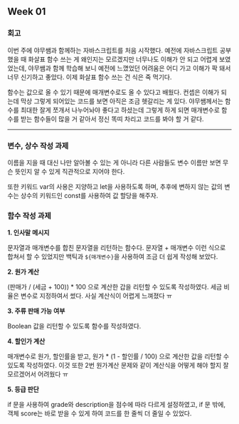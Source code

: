 ## Week 01

### 회고

이번 주에 야무쌤과 함께하는 자바스크립트를 처음 시작했다. 예전에 자바스크립트 공부했을 때 화살표 함수 쓰는 게 왜인지는 모르겠지만 너무나도 이해가 안 되고 어렵게 보였었는데, 야무쌤과 함께 학습해 보니 예전에 느꼈었던 어려움은 어디 가고 이해가 팍 돼서 너무 신기하고 좋았다. 이제 화살표 함수 쓰는 건 식은 죽 먹기다.

함수는 값으로 올 수 있기 때문에 매개변수로도 올 수 있다고 배웠다. 컨셉은 이해가 되는데 막상 그렇게 되어있는 코드를 보면 아직은 조금 헷갈리는 게 있다. 야무쌤께서는 함수를 최대한 잘게 쪼개서 나누어놔야 좋다고 하셨는데 그렇게 하게 되면 매개변수로 함수를 받는 함수들이 많을 거 같아서 정신 똑띠 차리고 코드를 봐야 할 거 같다.

---

### 변수, 상수 작성 과제

이름을 지을 때 대신 나만 알아볼 수 있는 게 아니라 다른 사람들도 변수 이름만 보면 무슨 뜻인지 알 수 있게 직관적으로 지어야 한다.

또한 키워드 var의 사용은 지양하고 let을 사용하도록 하며, 추후에 변하지 않는 값의 변수는 상수의 키워드인 const를 사용하여 값 할당을 해주자.

### 함수 작성 과제

**1. 인사말 메시지**

문자열과 매개변수를 합친 문자열을 리턴하는 함수다. 문자열 + 매개변수 이런 식으로 합쳐서 할 수 있었지만 백틱과 `${매개변수}`을 사용하여 조금 더 쉽게 작성해 보았다.

**2. 원가 계산**

(판매가 / (세금 + 100)) \* 100 으로 계산한 갑을 리턴할 수 있도록 작성하였다. 세금 비율은 변수로 지정하여서 썼다. 사실 계산식이 어렵게 느껴졌다 ㅠ

**3. 주류 판매 가능 여부**

Boolean 값을 리턴할 수 있도록 함수를 작성하였다.

**4. 할인가 계산**

매개변수로 원가, 할인률을 받고, 원가 \* (1 - 할인률 / 100) 으로 계산한 값을 리턴할 수 있도록 작성하였다. 이것 또한 2번 원가계산 문제와 같이 계산식을 어떻게 해야 할지 잘 모르겠어서 어려웠다 ㅠ

**5. 등급 판단**

if 문을 사용하여 grade와 description을 점수에 따라 다르게 설정하였고, if 문 밖에, 객체 score는 바로 받을 수 있게 하여 코드를 한 줄씩 더 줄일 수 있었다.
